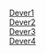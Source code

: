 <a href="Dever1/">Dever1</a>
<br/>
<a href="Dever2/">Dever2</a>
<br/>
<a href="Dever3/">Dever3</a>
<br/>
<a href="Dever4/">Dever4</a>
